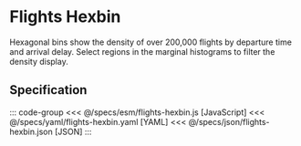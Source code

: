 <script setup>
  import { reset } from '@uwdata/vgplot';
  reset();
</script>

# Flights Hexbin

Hexagonal bins show the density of over 200,000 flights by departure time and arrival delay.
Select regions in the marginal histograms to filter the density display.


<Example spec="/specs/yaml/flights-hexbin.yaml" />

## Specification

::: code-group
<<< @/specs/esm/flights-hexbin.js [JavaScript]
<<< @/specs/yaml/flights-hexbin.yaml [YAML]
<<< @/specs/json/flights-hexbin.json [JSON]
:::
